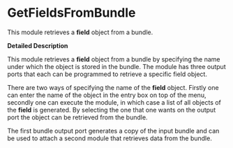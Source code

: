 # GetFieldsFromBundle

This module retrieves a **field** object from a bundle.

**Detailed Description**

This module retrieves a **field** object from a bundle by specifying the name under which the object is stored in the bundle. The module has three output ports that each can be programmed to retrieve a specific field object.

There are two ways of specifying the name of the **field** object. Firstly one can enter the name of the object in the entry box on top of the menu, secondly one can execute the module, in which case a list of all objects of the **field** is generated. By selecting the one that one wants on the output port the object can be retrieved from the bundle.

The first bundle output port generates a copy of the input bundle and can be used to attach a second module that retrieves data from the bundle.
